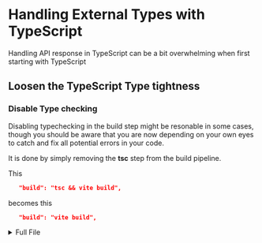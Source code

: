 # Handling External Types with TypeScript

Handling API response in TypeScript can be a bit overwhelming when first starting with TypeScript

## Loosen the TypeScript Type tightness


### Disable Type checking

Disabling typechecking in the build step might be resonable in some cases, though you should be aware that you are now depending on your own eyes to catch and fix all potential errors in your code.

It is done by simply removing the **tsc** step from the build pipeline.

This
```json
   "build": "tsc && vite build",
```

becomes this
```json
   "build": "vite build",
```

<details>
<summary>Full File</summary>

```json
{
  "name": "4ts-external-systems",
  "private": true,
  "version": "0.0.0",
  "type": "module",
  "scripts": {
    "dev": "vite",
    "build": "vite build",
    "lint": "eslint . --ext ts,tsx --report-unused-disable-directives --max-warnings 0",
    "preview": "vite preview"
  },
  "dependencies": {
    "react": "^18.2.0",
    "react-dom": "^18.2.0"
  },
  "devDependencies": {
    "@types/react": "^18.2.15",
    "@types/react-dom": "^18.2.7",
    "@typescript-eslint/eslint-plugin": "^6.0.0",
    "@typescript-eslint/parser": "^6.0.0",
    "@vitejs/plugin-react": "^4.0.3",
    "eslint": "^8.45.0",
    "eslint-plugin-react-hooks": "^4.6.0",
    "eslint-plugin-react-refresh": "^0.4.3",
    "typescript": "^5.0.2",
    "vite": "^4.4.5"
  }
}
```
</details>

